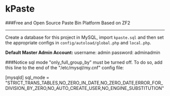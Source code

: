 kPaste 
======
###Free and Open Source Paste Bin Platform Based on ZF2

-----

Create a database for this project in MySQL, import `kpaste.sql` and then
set the appropriate configs in `config/autoload/global.php` and `local.php`.

**Default Master Admin Account:**
username: admin
password: adminadmin


###Notice
sql mode "only_full_group_by" must be turned off. To do so, add this 
line to the end of the "/etc/mysql/my.cnf" config file:

[mysqld]
sql_mode = "STRICT_TRANS_TABLES,NO_ZERO_IN_DATE,NO_ZERO_DATE,ERROR_FOR_DIVISION_BY_ZERO,NO_AUTO_CREATE_USER,NO_ENGINE_SUBSTITUTION"

